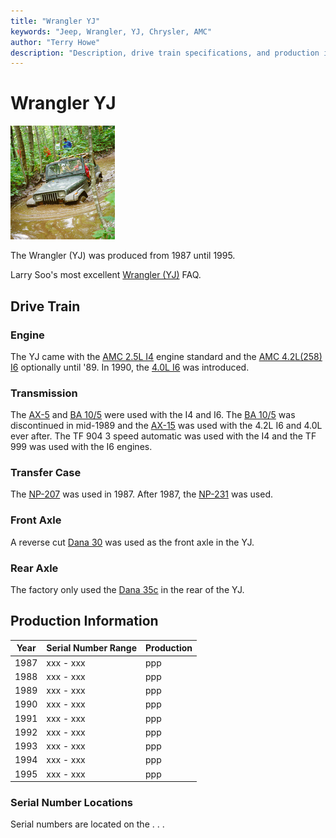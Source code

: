 ```yaml
---
title: "Wrangler YJ"
keywords: "Jeep, Wrangler, YJ, Chrysler, AMC"
author: "Terry Howe"
description: "Description, drive train specifications, and production information for the Jeep Wrangler YJ"
---
```

# Wrangler YJ

[![Terry in deep with Diane's YJ](../img/yjmud_.jpg)](../img/yjmud.jpg) 

The Wrangler (YJ) was produced from 1987 until 1995.

Larry Soo's most excellent [Wrangler (YJ)](https://www.bc4x4.com/faqs/yj.asp) FAQ. 

## Drive Train

### Engine

The YJ came with the [AMC 2.5L I4](/engine/factory/amc150.md) engine standard and the [AMC 4.2L(258) I6](/engine/factory/amc258.md) optionally until '89. In 1990, the [4.0L I6](/engine/factory/amc242.md) was introduced. 

### Transmission

The [AX-5](/transmission/factory/ax5.md) and [BA 10/5](/transmission/factory/ba10.md) were used with the I4 and I6. The [BA 10/5](/transmission/factory/ba10.md) was discontinued in mid-1989 and the [AX-15](/transmission/factory/ax15.md) was used with the 4.2L I6 and 4.0L ever after. The TF 904 3 speed automatic was used with the I4 and the TF 999 was used with the I6 engines. 

### Transfer Case

The [NP-207](/xfer/factory/np207.md) was used in 1987. After 1987, the [NP-231](/xfer/factory/np231.md) was used. 

### Front Axle

A reverse cut [Dana 30](/axle/factory/d30.md) was used as the front axle in the YJ. 

### Rear Axle

The factory only used the [Dana 35c](/axle/factory/d35c.md) in the rear of the YJ. 

## Production Information

| Year | Serial Number Range | Production |
|------|---------------------|------------|
| 1987 | xxx - xxx           | ppp        |
| 1988 | xxx - xxx           | ppp        |
| 1989 | xxx - xxx           | ppp        |
| 1990 | xxx - xxx           | ppp        |
| 1991 | xxx - xxx           | ppp        |
| 1992 | xxx - xxx           | ppp        |
| 1993 | xxx - xxx           | ppp        |
| 1994 | xxx - xxx           | ppp        |
| 1995 | xxx - xxx           | ppp        |

### Serial Number Locations

Serial numbers are located on the . . .